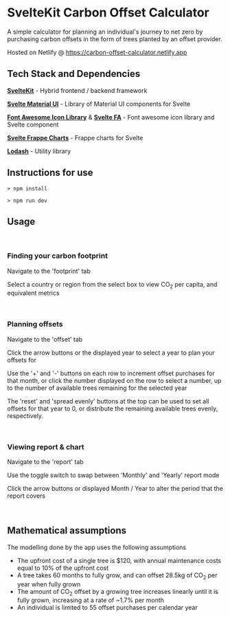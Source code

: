 # SvelteKit Carbon Offset Calculator

A simple calculator for planning an individual's journey to net zero by purchasing carbon offsets in the form of trees planted by an offset provider. 

Hosted on Netlify @ https://carbon-offset-calculator.netlify.app


## Tech Stack and Dependencies
 
[**SvelteKit**](https://kit.svelte.dev/) - Hybrid frontend / backend framework


[**Svelte Material UI**](https://sveltematerialui.com/) - Library of Material UI components for Svelte

[**Font Awesome Icon Library**](https://fontawesome.com/) & [**Svelte FA**](https://cweili.github.io/svelte-fa/) - Font awesome icon library and Svelte component

[**Svelte Frappe Charts**](https://github.com/himynameisdave/svelte-frappe-charts) - Frappe charts for Svelte

[**Lodash**](https://lodash.com/) - Utility library


## Instructions for use

```
> npm install

> npm run dev
```


## Usage

<br>

### Finding your carbon footprint

Navigate to the 'footprint' tab 

Select a country or region from the select box to view  CO<sub>2</sub> per capita, and equivalent metrics

<br>

### Planning offsets

Navigate to the 'offset' tab

Click the arrow buttons or the displayed year to select a year to plan your offsets for

Use the '+' and '-' buttons on each row to increment offset purchases for that month, or click the number displayed on the row to select a number, up to the number of available trees remaining for the selected year

The 'reset' and 'spread evenly' buttons at the top can be used to set all offsets for that year to 0, or distribute the remaining available trees evenly, respectively.

<br>

### Viewing report & chart

Navigate to the 'report' tab

Use the toggle switch to swap between 'Monthly' and 'Yearly' report mode

Click the arrow buttons or displayed Month / Year to alter the period that the report covers

<br>

## Mathematical assumptions

The modelling done by the app uses the following assumptions

- The upfront cost of a single tree is $120, with annual maintenance costs equal to 10% of the upfront cost
- A tree takes 60 months to fully grow, and can offset 28.5kg of CO<sub>2</sub> per year when fully grown
- The amount of CO<sub>2</sub> offset by a growing tree increases linearly until it is fully grown, increasing at a rate of ~1.7% per month
- An individual is limited to 55 offset purchases per calendar year